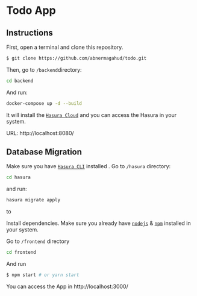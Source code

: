 
# Todo App


## Instructions

First, open a terminal and clone this repository.
```bash
$ git clone https://github.com/abnermagahud/todo.git
```
Then, go to `/backend`directory: 
 ```bash
cd backend
```
And run: 
```bash
docker-compose up -d --build
```

It will install the [`Hasura Cloud`](https://hasura.io/) and you can access the Hasura in your system.

URL: http://localhost:8080/

## Database Migration

Make sure you have [`Hasura CLI`](https://hasura.io/docs/latest/graphql/core/hasura-cli/install-hasura-cli.html#install-hasura-cli) installed .
 Go to `/hasura` directory:
```bash
cd hasura
```
and run:

```bash
hasura migrate apply 
```
to 

Install dependencies. Make sure you already have [`nodejs`](https://nodejs.org/en/) & [`npm`](https://www.npmjs.com/) installed in your system.

Go to `/frontend` directory 
```bash
cd frontend
```
And run
```bash
$ npm start # or yarn start
```


You can access the App in http://localhost:3000/
